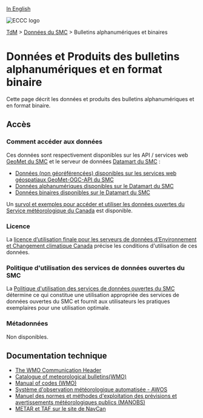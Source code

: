 [In English](readme_bulletins_en.md)

![ECCC logo](../../img_eccc-logo.png)

[TdM](../../readme_fr.md) > [Données du SMC](../readme_fr.md) > Bulletins alphanumériques et binaires

# Données et Produits des bulletins alphanumériques et en format binaire

Cette page décrit les données et produits des bulletins alphanumériques et en format binaire.

## Accès

### Comment accéder aux données

Ces données sont respectivement disponibles sur les API / services web [GeoMet du SMC](../../msc-geomet/readme_fr.md) et le serveur de données [Datamart du SMC](../../msc-datamart/readme_fr.md) :

* [Données (non géoréférencées) disponibles sur les services web géospatiaux GeoMet-OGC-API du SMC](https://api.meteo.gc.ca/collections/bulletins-realtime)
* [Données alphanumériques disponibles sur le Datamart du SMC](readme_bulletins-datamart_fr.md) 
* [Données binaires disponibles sur le Datamart du SMC](readme_bulletinsbufr-datamart_fr.md)

Un [survol et exemples pour accéder et utiliser les données ouvertes du Service météorologique du Canada](../../usage/readme_fr.md) est disponible.

### Licence

La [licence d’utilisation finale pour les serveurs de données d’Environnement et Changement climatique Canada](../../licence/readme_fr.md) précise les conditions d'utilisation de ces données.

### Politique d'utilisation des services de données ouvertes du SMC

La [Politique d'utilisation des services de données ouvertes du SMC](../../usage-policy/readme_fr.md) détermine ce qui constitue une utilisation appropriée des services de données ouvertes du SMC et fournit aux utilisateurs les pratiques exemplaires pour une utilisation optimale.

### Métadonnées

Non disponibles.

## Documentation technique

* [The WMO Communication Header](https://www.weather.gov/tg/headef)
* [Catalogue of meteorological bulletins(WMO)](https://www.wmo.int/pages/prog/www/ois/Operational_Information/VolC1_en.html)
* [Manual of codes (WMO)](https://www.wmo.int/pages/prog/www/WMOCodes/WMO306_vI1/Publications/2014update/306_vol_I1_2014_en_track.pdf)
* [Système d'observation météorologique automatisée - AWOS](http://www.navcanatm.ca/fr/navcanmet/awos.aspx)
* [Manuel des normes et méthodes d'exploitation des prévisions et avertissements météorologiques publics (MANOBS)](https://www.canada.ca/fr/environnement-changement-climatique/services/manuels-documents-conditions-meteorologiques/manobs-observations-surface.html)
* [METAR et TAF sur le site de NavCan](http://www.flightplanning.navcanada.ca/cgi-bin/CreePage.pl?Langue=francais&NoSession=NS_Inconnu&Page=Fore-obs%2Fmetar-taf-map&TypeDoc=html)
